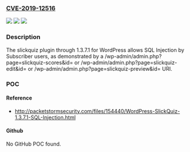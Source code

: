 ### [CVE-2019-12516](https://cve.mitre.org/cgi-bin/cvename.cgi?name=CVE-2019-12516)
![](https://img.shields.io/static/v1?label=Product&message=n%2Fa&color=blue)
![](https://img.shields.io/static/v1?label=Version&message=n%2Fa&color=blue)
![](https://img.shields.io/static/v1?label=Vulnerability&message=n%2Fa&color=brighgreen)

### Description

The slickquiz plugin through 1.3.7.1 for WordPress allows SQL Injection by Subscriber users, as demonstrated by a /wp-admin/admin.php?page=slickquiz-scores&id= or /wp-admin/admin.php?page=slickquiz-edit&id= or /wp-admin/admin.php?page=slickquiz-preview&id= URI.

### POC

#### Reference
- http://packetstormsecurity.com/files/154440/WordPress-SlickQuiz-1.3.7.1-SQL-Injection.html

#### Github
No GitHub POC found.

